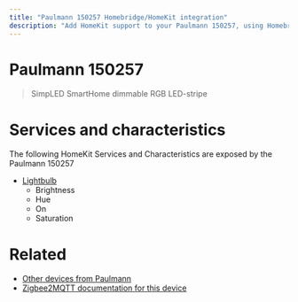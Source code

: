 ```yaml
---
title: "Paulmann 150257 Homebridge/HomeKit integration"
description: "Add HomeKit support to your Paulmann 150257, using Homebridge, Zigbee2MQTT and homebridge-z2m."
---
```

<!---
This file has been GENERATED using src/docgen/docgen.ts
DO NOT EDIT THIS FILE MANUALLY!
-->
# Paulmann 150257
> SimpLED SmartHome dimmable RGB LED-stripe


# Services and characteristics
The following HomeKit Services and Characteristics are exposed by
the Paulmann 150257

* [Lightbulb](../../light.md)
  * Brightness
  * Hue
  * On
  * Saturation


# Related
* [Other devices from Paulmann](../index.md#paulmann)
* [Zigbee2MQTT documentation for this device](https://www.zigbee2mqtt.io/devices/150257.html)